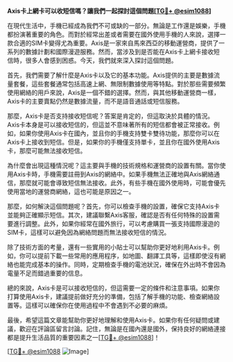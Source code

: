**Axis卡上網卡可以收短信嗎？讓我們一起探討這個問題[[TG💪+ @esim1088](https://t.me/s/esim1088)]**

在現代生活中，手機已經成為我們不可或缺的一部分。無論是工作還是娛樂，手機都扮演著重要的角色。而對於經常出差或者需要在國外使用手機的人來說，選擇一款合適的SIM卡變得尤為重要。Axis是一家來自馬來西亞的移動運營商，提供了一系列的數據計劃和國際漫遊服務。然而，當涉及到是否能在Axis卡上網卡接收短信時，很多人會感到困惑。今天，我們就來深入探討這個問題。

首先，我們需要了解什麼是Axis卡以及它的基本功能。Axis提供的主要是數據流量套餐，這些套餐通常包括高速上網、無限制數據使用等特點。對於那些需要頻繁使用網絡的用戶來說，Axis是一個不錯的選擇。然而，與其他移動運營商一樣，Axis卡的主要賣點仍然是數據流量，而不是語音通話或短信服務。

那麼，Axis卡是否支持接收短信呢？答案是肯定的，但這取決於具體的情況。Axis卡本身是可以接收短信的，但這並不意味著所有的短信都會被正常接收。例如，如果你使用Axis卡在國內，並且你的手機支持雙卡雙待功能，那麼你可以在Axis卡上接收到短信。但是，如果你的手機僅支持單卡，並且你在國外使用Axis卡，那麼可能無法接收短信。

為什麼會出現這種情況呢？這主要與手機的技術規格和運營商的設置有關。當你使用Axis卡時，手機需要註冊到Axis的網絡中。如果手機無法正確地與Axis網絡通信，那麼就可能會導致短信無法接收。此外，有些手機在國外使用時，可能會優先使用當地的運營商網絡，這也可能是原因之一。

那麼，如何解決這個問題呢？首先，你可以檢查手機的設置，確保它支持Axis卡並能夠正確顯示短信。其次，建議聯繫Axis客服，確認是否有任何特殊的設置需要進行調整。此外，如果你經常在國外旅行，可以考慮購買一張支持國際漫遊的SIM卡，這樣可以避免因為網絡問題而無法接收短信的情況。

除了技術方面的考量，還有一些實用的小貼士可以幫助你更好地利用Axis卡。例如，你可以提前下載一些常用的應用程序，如地圖、翻譯工具等，這樣即使沒有網絡也能完成基本的操作。同時，定期檢查手機的電池狀況，確保在外出時不會因為電量不足而錯過重要的信息。

總的來說，Axis卡是可以接收短信的，但這需要一定的條件和注意事項。如果你打算使用Axis卡，建議提前做好充分的準備，包括了解手機的功能、檢查網絡設置等。這樣可以確保你在使用過程中不會遇到不必要的麻煩。

最後，希望這篇文章能幫助你更好地理解和使用Axis卡。如果你有任何疑問或建議，歡迎在評論區留言討論。記住，無論是在國內還是國外，保持良好的網絡連接都是提升生活品質的重要因素之一[[TG💪+ @esim1088](https://t.me/s/esim1088)]！

[[TG💪+ @esim1088](https://t.me/s/esim1088) ![Image](https://i.postimg.cc/4NQfJmqS/Snipaste-2025-05-13-00-14-12.png)]